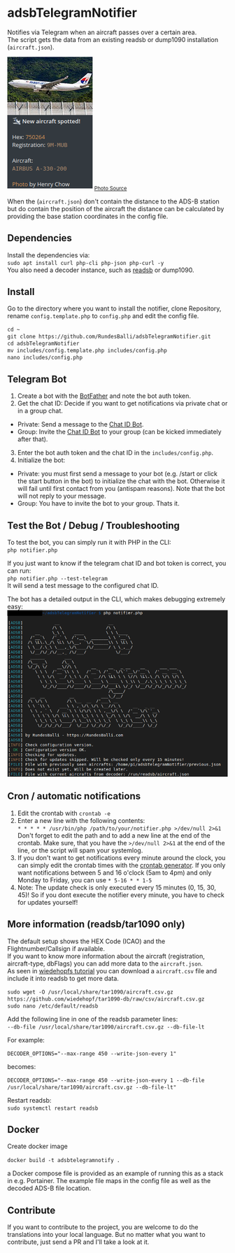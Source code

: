 # adsbTelegramNotifier
Notifies via Telegram when an aircraft passes over a certain area.  
The script gets the data from an existing readsb or dump1090 installation (`aircraft.json`).

<img src="/screenshots/telegramMessage.png" alt="Telegram message">  
<sub><a href="https://www.planespotters.net/photo/1304779/9m-mub-malaysia-airlines-airbus-a330-223f" title="Photo Source">Photo Source</a></sub>

When the (`aircraft.json`) don't contain the distance to the ADS-B station but do contain the position of the aircraft the distance can be calculated by providing the base station coordinates in the config file.

## Dependencies
Install the dependencies via:  
`sudo apt install curl php-cli php-json php-curl -y`  
You also need a decoder instance, such as [readsb](https://github.com/wiedehopf/adsb-wiki/wiki/Raspbian-Lite%3A-ADS-B-receiver) or dump1090.

## Install
Go to the directory where you want to install the notifier, clone Repository, rename `config.template.php` to `config.php` and edit the config file.
```shell
cd ~
git clone https://github.com/RundesBalli/adsbTelegramNotifier.git
cd adsbTelegramNotifier
mv includes/config.template.php includes/config.php
nano includes/config.php
```

## Telegram Bot
1. Create a bot with the [BotFather](https://t.me/BotFather) and note the bot auth token.
2. Get the chat ID: Decide if you want to get notifications via private chat or in a group chat.
  * Private: Send a message to the [Chat ID Bot](https://t.me/rb_chatId_bot).
  * Group: Invite the [Chat ID Bot](https://t.me/rb_chatId_bot) to your group (can be kicked immediately after that).
3. Enter the bot auth token and the chat ID in the `includes/config.php`.
4. Initialize the bot:
  * Private: you must first send a message to your bot (e.g. /start or click the start button in the bot) to initialize the chat with the bot. Otherwise it will fail until first contact from you (antispam reasons). Note that the bot will not reply to your message.
  * Group: You have to invite the bot to your group. Thats it.

## Test the Bot / Debug / Troubleshooting
To test the bot, you can simply run it with PHP in the CLI:  
`php notifier.php`  

If you just want to know if the telegram chat ID and bot token is correct, you can run:  
`php notifier.php --test-telegram`  
It will send a test message to the configured chat ID.

The bot has a detailed output in the CLI, which makes debugging extremely easy:  
<img src="/screenshots/output.png" alt="Output">  

## Cron / automatic notifications
1. Edit the crontab with `crontab -e`
2. Enter a new line with the following contents:  
`* * * * * /usr/bin/php /path/to/your/notifier.php >/dev/null 2>&1`  
Don't forget to edit the path and to add a new line at the end of the crontab. Make sure, that you have the `>/dev/null 2>&1` at the end of the line, or the script will spam your systemlog.
3. If you don't want to get notifications every minute around the clock, you can simply edit the crontab times with the [crontab generator](https://crontab-generator.org/). If you only want notifications between 5 and 16 o'clock (5am to 4pm) and only Monday to Friday, you can use `* 5-16 * * 1-5`
4. Note: The update check is only executed every 15 minutes (0, 15, 30, 45)! So if you dont execute the notifier every minute, you have to check for updates yourself!

## More information (readsb/tar1090 only)
The default setup shows the HEX Code (ICAO) and the Flightnumber/Callsign if available.  
If you want to know more information about the aircraft (registration, aircraft-type, dbFlags) you can add more data to the `aircraft.json`.  
As seen in [wiedehopfs tutorial](https://github.com/wiedehopf/tar1090#0800-destroy-sd-card) you can download a `aircraft.csv` file and include it into readsb to get more data.  
```shell
sudo wget -O /usr/local/share/tar1090/aircraft.csv.gz https://github.com/wiedehopf/tar1090-db/raw/csv/aircraft.csv.gz
sudo nano /etc/default/readsb
```
Add the following line in one of the readsb parameter lines:  
`--db-file /usr/local/share/tar1090/aircraft.csv.gz --db-file-lt`  

For example:
```
DECODER_OPTIONS="--max-range 450 --write-json-every 1"
```
becomes:  
```
DECODER_OPTIONS="--max-range 450 --write-json-every 1 --db-file /usr/local/share/tar1090/aircraft.csv.gz --db-file-lt"
```

Restart readsb:  
`sudo systemctl restart readsb`

## Docker
Create docker image

`docker build -t adsbtelegramnotify .`

a Docker compose file is provided as an example of running this as a stack in e.g. Portainer. The example file maps in the config file as well as the decoded ADS-B file location.

## Contribute
If you want to contribute to the project, you are welcome to do the translations into your local language. But no matter what you want to contribute, just send a PR and I'll take a look at it.
